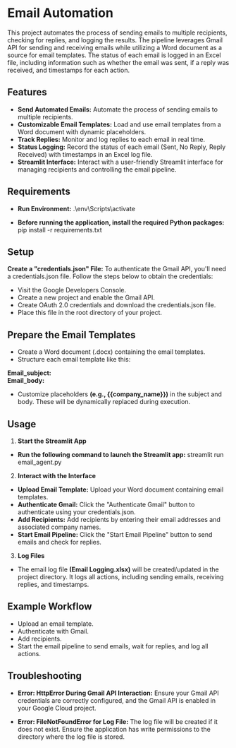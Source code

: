 # Email Automation 

This project automates the process of sending emails to multiple recipients, checking for replies, and logging the results. The pipeline leverages Gmail API for sending and receiving emails while utilizing a Word document as a source for email templates. The status of each email is logged in an Excel file, including information such as whether the email was sent, if a reply was received, and timestamps for each action.


## Features
- **Send Automated Emails:** Automate the process of sending emails to multiple recipients.
- **Customizable Email Templates:** Load and use email templates from a Word document with dynamic placeholders.
- **Track Replies:** Monitor and log replies to each email in real time.
- **Status Logging:** Record the status of each email (Sent, No Reply, Reply Received) with timestamps in an Excel log file.
- **Streamlit Interface:** Interact with a user-friendly Streamlit interface for managing recipients and controlling the email pipeline.



## Requirements
- **Run Environment:**  .\env\Scripts\activate

- **Before running the application, install the required Python packages:** pip install -r requirements.txt

## Setup
 **Create a "credentials.json" File:** To authenticate the Gmail API, you'll need a credentials.json file. Follow the steps below to obtain the credentials:
- Visit the Google Developers Console.
- Create a new project and enable the Gmail API.
- Create OAuth 2.0 credentials and download the credentials.json file.
- Place this file in the root directory of your project.

## Prepare the Email Templates
- Create a Word document (.docx) containing the email templates.
-  Structure each email template like this:

**Email_subject: <subject>  
  Email_body: <body>**  

- Customize placeholders **(e.g., {{company_name}})** in the subject and body. These will be dynamically replaced during execution.

## Usage
1. **Start the Streamlit App**
- **Run the following command to launch the Streamlit app:** streamlit run email_agent.py  

2. **Interact with the Interface**
- **Upload Email Template:** Upload your Word document containing email templates.
- **Authenticate Gmail:** Click the "Authenticate Gmail" button to authenticate using your credentials.json.
- **Add Recipients:** Add recipients by entering their email addresses and associated company names.
- **Start Email Pipeline:** Click the "Start Email Pipeline" button to send emails and check for replies.

3. **Log Files**
- The email log file **(Email Logging.xlsx)** will be created/updated in the project directory. It logs all actions, including sending emails, receiving replies, and timestamps.

## Example Workflow
- Upload an email template.
- Authenticate with Gmail.
- Add recipients.
- Start the email pipeline to send emails, wait for replies, and log all actions.

## Troubleshooting
- **Error: HttpError During Gmail API Interaction:**
  Ensure your Gmail API credentials are correctly configured, and the Gmail API is enabled in your Google Cloud project.

- **Error: FileNotFoundError for Log File:**
  The log file will be created if it does not exist. Ensure the application has write permissions to the directory where the log file is stored.
